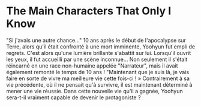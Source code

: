 # The Main Characters That Only I Know
"Si j'avais une autre chance..."
10 ans après le début de l'apocalypse sur Terre, alors qu'il était confronté à une mort imminente, Yoohyun fut empli de regrets. C'est alors qu'une lumière brillante s'abattit sur lui. Lorsqu'il ouvrit les yeux, il fut accueilli par une scène inconnue... Non seulement il s'était réincarné en une race non-humaine appelée "Narrateur", mais il avait également remonté le temps de 10 ans !
"Maintenant que je suis là, je vais faire en sorte de vivre ma meilleure vie cette fois-ci ! » Contrairement à sa vie précédente, où il ne pensait qu'à survivre, il est maintenant déterminé à mener une vie réussie. Dans cette nouvelle vie qu'il a gagnée, Yoohyun sera-t-il vraiment capable de devenir le protagoniste ?